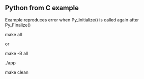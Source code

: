 ## Python from C example

Example reproduces error when Py_Initialize() is called again after Py_Finalize()

make all

or

make -B all

./app

make clean
